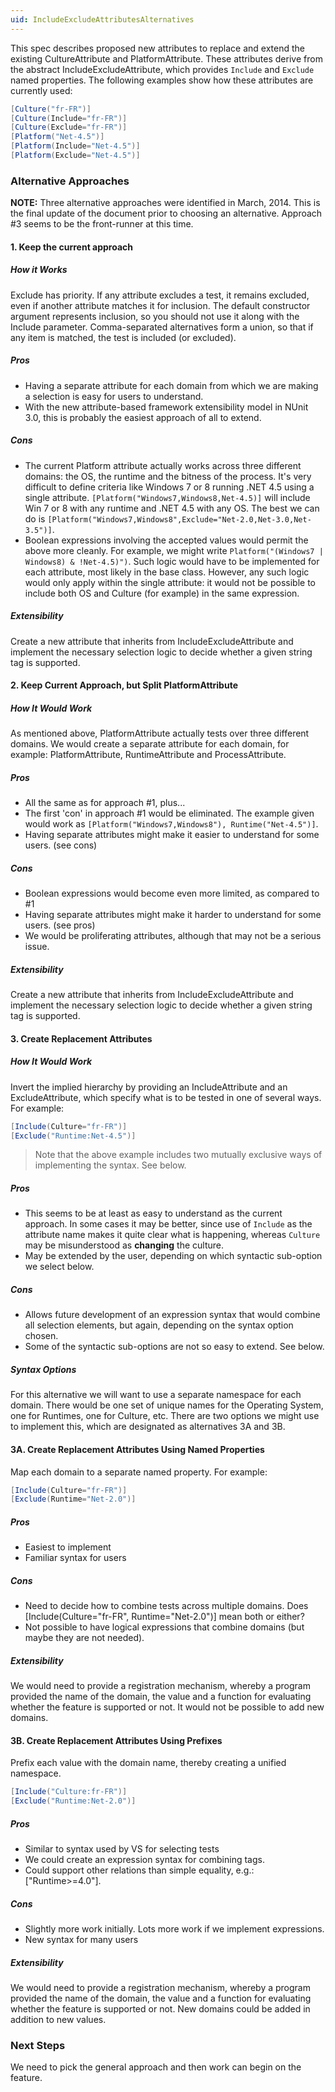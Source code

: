 ```yaml
---
uid: IncludeExcludeAttributesAlternatives
---
```


This spec describes proposed new attributes to replace and extend the existing CultureAttribute and PlatformAttribute. These attributes derive from the abstract IncludeExcludeAttribute, which provides `Include` and `Exclude` named properties. The following examples show how these attributes are currently used:

```csharp
[Culture("fr-FR")]
[Culture(Include="fr-FR")]
[Culture(Exclude="fr-FR")]
[Platform("Net-4.5")]
[Platform(Include="Net-4.5")]
[Platform(Exclude="Net-4.5")]
```

### Alternative Approaches

**NOTE:** Three alternative approaches were identified in March, 2014. This is the final update of the document prior to choosing an alternative. Approach #3 seems to be the front-runner at this time.

#### 1. Keep the current approach

##### How it Works
Exclude has priority. If any attribute excludes a test, it remains excluded, even if another attribute matches it for inclusion. The default constructor argument represents inclusion, so you should not use it along with the Include parameter. Comma-separated alternatives form a union, so that if any item is matched, the test is included (or excluded).

##### Pros
* Having a separate attribute for each domain from which we are making a selection is easy for users to understand.
* With the new attribute-based framework extensibility model in NUnit 3.0, this is probably the easiest approach of all to extend.

##### Cons
* The current Platform attribute actually works across three different domains: the OS, the runtime and the bitness of the process. It's very difficult to define criteria like Windows 7 or 8 running .NET 4.5 using a single attribute. `[Platform("Windows7,Windows8,Net-4.5)]` will include Win 7 or 8 with any runtime and .NET 4.5 with any OS. The best we can do is `[Platform("Windows7,Windows8",Exclude="Net-2.0,Net-3.0,Net-3.5")]`.
* Boolean expressions involving the accepted values would permit the above more cleanly. For example, we might write `Platform("(Windows7 | Windows8) & !Net-4.5)")`. Such logic would have to be implemented for each attribute, most likely in the base class. However, any such logic would only apply within the single attribute: it would not be possible to include both OS and Culture (for example) in the same expression.

##### Extensibility
Create a new attribute that inherits from IncludeExcludeAttribute and implement the necessary selection logic to decide whether a given string tag is supported.

#### 2. Keep Current Approach, but Split PlatformAttribute

##### How It Would Work
As mentioned above, PlatformAttribute actually tests over three different domains. We would create a separate attribute for each domain, for example: PlatformAttribute, RuntimeAttribute and ProcessAttribute.

##### Pros
* All the same as for approach #1, plus...
* The first 'con' in approach #1 would be eliminated. The example given would work as `[Platform("Windows7,Windows8"), Runtime("Net-4.5")]`.
* Having separate attributes might make it easier to understand for some users. (see cons)

##### Cons
* Boolean expressions would become even more limited, as compared to #1
* Having separate attributes might make it harder to understand for some users. (see pros)
* We would be proliferating attributes, although that may not be a serious issue.

##### Extensibility
Create a new attribute that inherits from IncludeExcludeAttribute and implement the necessary selection logic to decide whether a given string tag is supported.

#### 3. Create Replacement Attributes

##### How It Would Work
Invert the implied hierarchy by providing an IncludeAttribute and an ExcludeAttribute, which specify what is to be tested in one of several ways. For example:

```csharp
[Include(Culture="fr-FR")]
[Exclude("Runtime:Net-4.5")]
```
> Note that the above example includes two mutually exclusive ways of implementing the syntax. See below.

##### Pros
* This seems to be at least as easy to understand as the current approach. In some cases it may be better, since use of `Include` as the attribute name makes it quite clear what is happening, whereas `Culture` may be misunderstood as **changing** the culture.
* May be extended by the user, depending on which syntactic sub-option we select below.

##### Cons
* Allows future development of an expression syntax that would combine all selection elements, but again, depending on the syntax option chosen.
* Some of the syntactic sub-options are not so easy to extend. See below.

##### Syntax Options

For this alternative we will want to use a separate namespace for each domain. There would be one set of unique names for the Operating System, one for Runtimes, one for Culture, etc. There are two options we might use to implement this, which are designated as alternatives 3A and 3B.

#### 3A. Create Replacement Attributes Using Named Properties

Map each domain to a separate named property. For example:
```csharp
[Include(Culture="fr-FR")]
[Exclude(Runtime="Net-2.0")]
```

##### Pros
* Easiest to implement
* Familiar syntax for users

##### Cons
* Need to decide how to combine tests across multiple domains. Does [Include(Culture="fr-FR", Runtime="Net-2.0")] mean both or either?
* Not possible to have logical expressions that combine domains (but maybe they are not needed).

##### Extensibility
We would need to provide a registration mechanism, whereby a program provided the name of the domain, the value and a function for evaluating whether the feature is supported or not. It would not be possible to add new domains.

#### 3B. Create Replacement Attributes Using Prefixes

Prefix each value with the domain name, thereby creating a unified namespace.

```csharp
[Include("Culture:fr-FR")]
[Exclude("Runtime:Net-2.0")]
```

##### Pros
* Similar to syntax used by VS for selecting tests
* We could create an expression syntax for combining tags.
* Could support other relations than simple equality, e.g.: ["Runtime>=4.0"].

##### Cons
* Slightly more work initially. Lots more work if we implement expressions.
* New syntax for many users

##### Extensibility
We would need to provide a registration mechanism, whereby a program provided the name of the domain, the value and a function for evaluating whether the feature is supported or not. New domains could be added in addition to new values.

### Next Steps

We need to pick the general approach and then work can begin on the feature.

